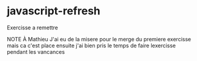 # javascript-refresh

Exercisse a remettre

NOTE À Mathieu
J'ai eu de la misere pour le merge du premiere exercisse mais ca c'est place ensuite j'ai bien pris le temps de faire lexercisse pendant les vancances
